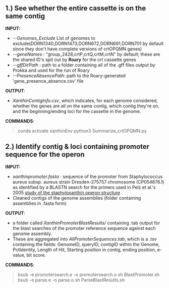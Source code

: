 ## 1.)  See whether the entire cassette is on the same contig
**INPUT:**
 - *--Genomes_Exclude* List of genomes to exclude(DORN1340,DORN1473,DORN672,DORN691,DORN701 by default since they don't have complete versions of crtOPQMN genes)
 - *--geneNames* : "group_2428,crtP,crtQ,crtM,crtN" by default; these are the shared ID's spit out by **Roary** for the crt cassette genes
 - *--gffDirPath* : path to a folder containing all of the .gff files output by Prokka and used for the run of Roary
 - *--PresenceAbsencePath*: path to the Roary-generated 'gene_presence_absence.csv' file

**OUTPUT**:
 - *XanthinContigInfo.csv*, which indicates, for each genome considered, whether the genes are all on the same contig, which contig they're on, and the beginning/ending loci for the cassette in the genome. 

**COMMANDS**:
> conda activate xanthinEnv
> python3 Summarize_crtOPQMN.py

## 2.) Identify contig & loci containing promoter sequence for the operon 
**INPUT:**
 - *xanthinpromoter.fasta* : sequence of the promoter from  Staphylococcus aureus subsp. aureus strain Dresden-275757 chromosome (CP054876.1) as identified by a BLASTN search for the primers used in Pelz et al.'s 2005 [study of the staphyloxanthin operon structure](http://doi.org/10.1074/jbc.M505070200) . 
 - Cleaned contigs of the genome assemblies (folder containing assemblies in .fasta form)

**OUTPUT**: 
- a folder called *XanthinPromoterBlastResults/* containing .tab output for the blast searches of the promoter reference sequence against each genome assembly. 
- These are aggregated into *AllPromoterSequences.tab*, which is a .tsv containing the fields: GenomeID, queryID, contigID within the Genome, PctIdentity, Length of Hit, Starting position in contig, ending position, e-value, bit score. 

**COMMANDS**:
> bsub -e promotersearch.e -o promotersearch.o sh BlastPromoter.sh
> bsub -e parse.e -o parse.o sh ParseBlastResults.sh

